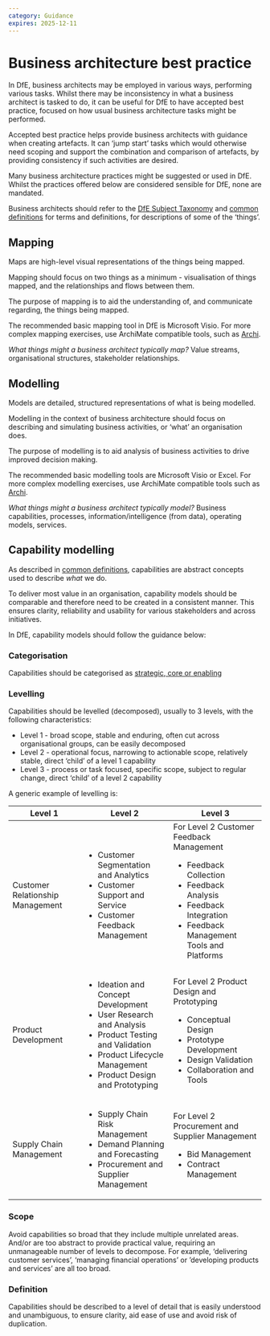 ```yaml
---
category: Guidance
expires: 2025-12-11
---
```


# Business architecture best practice

In DfE, business architects may be employed in various ways, performing various tasks. Whilst there may be inconsistency in what a business architect is tasked to do, it can be useful for DfE to have accepted best practice, focused on how usual business architecture tasks might be performed.

Accepted best practice helps provide business architects with guidance when creating artefacts. It can ‘jump start’ tasks which would otherwise need scoping and support the combination and comparison of artefacts, by providing consistency if such activities are desired.

Many business architecture practices might be suggested or used in DfE. Whilst the practices offered below are considered sensible for DfE, none are mandated.

Business architects should refer to the [DfE Subject Taxonomy](https://educationgovuk.sharepoint.com/sites/lvedfe00014) and [common definitions](../common-definitions/) for terms and definitions, for descriptions of some of the ‘things’.


## Mapping

Maps are high-level visual representations of the things being mapped.

Mapping should focus on two things as a minimum - visualisation of things mapped, and the relationships and flows between them.

The purpose of mapping is to aid the understanding of, and communicate regarding, the things being mapped.

The recommended basic mapping tool in DfE is Microsoft Visio. For more complex mapping exercises, use ArchiMate compatible tools, such as [Archi](https://www.archimatetool.com/).

*What things might a business architect typically map?* Value streams, organisational structures, stakeholder relationships.


## Modelling

Models are detailed, structured representations of what is being modelled.

Modelling in the context of business architecture should focus on describing and simulating business activities, or ‘what’ an organisation does.

The purpose of modelling is to aid analysis of business activities to drive improved decision making.

The recommended basic modelling tools are Microsoft Visio or Excel. For more complex modelling exercises, use ArchiMate compatible tools such as [Archi](https://www.archimatetool.com/).

*What things might a business architect typically model?* Business capabilities, processes, information/intelligence (from data), operating models, services.


## Capability modelling

As described in [common definitions](../common-definitions/#capability), capabilities are abstract concepts used to describe *what* we do.

To deliver most value in an organisation, capability models should be comparable and therefore need to be created in a consistent manner. This ensures clarity, reliability and usability for various stakeholders and across initiatives.

In DfE, capability models should follow the guidance below:

### Categorisation

Capabilities should be categorised as [strategic, core or enabling](../common-definitions/#capability)

### Levelling

Capabilities should be levelled (decomposed), usually to 3 levels, with the following characteristics:

* Level 1 - broad scope, stable and enduring, often cut across organisational groups, can be easily decomposed
* Level 2 - operational focus, narrowing to actionable scope, relatively stable, direct ‘child’ of a level 1 capability
* Level 3 - process or task focused, specific scope, subject to regular change, direct ‘child’ of a level 2 capability

A generic example of levelling is:

|Level 1| Level 2|Level 3|
|-----------|-----------|-----------|
|Customer Relationship Management|<ul><li>Customer Segmentation and Analytics</li><li>Customer Support and Service</li><li>Customer Feedback Management|For Level 2 Customer Feedback Management<ul><li>Feedback Collection</li><li>Feedback Analysis</li><li>Feedback Integration</li><li>Feedback Management Tools and Platforms|
|Product Development|<ul><li>Ideation and Concept Development</li><li>User Research and Analysis</li><li>Product Testing and Validation</li><li>Product Lifecycle Management</li><li>Product Design and Prototyping|For Level 2 Product Design and Prototyping<ul><li>Conceptual Design</li><li>Prototype Development</li><li>Design Validation</li><li>Collaboration and Tools|
|Supply Chain Management|<ul><li>Supply Chain Risk Management</li><li>Demand Planning and Forecasting</li><li>Procurement and Supplier Management|For Level 2 Procurement and Supplier Management<ul><li>Bid Management</li><li>Contract Management|

### Scope

Avoid capabilities so broad that they include multiple unrelated areas. And/or are too abstract to provide practical value, requiring an unmanageable number of levels to decompose. For example, ‘delivering customer services’, ‘managing financial operations’ or ’developing products and services’ are all too broad. 

### Definition

Capabilities should be described to a level of detail that is easily understood and unambiguous, to ensure clarity, aid ease of use and avoid risk of duplication.
